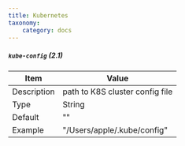 ```yaml
---
title: Kubernetes
taxonomy:
    category: docs
---
```



##### `kube-config` (2.1)

| Item | Value |
| ---- | ----- |
| Description | path to K8S cluster config file |
| Type | String |
| Default | ""  |
| Example | "/Users/apple/.kube/config" |
